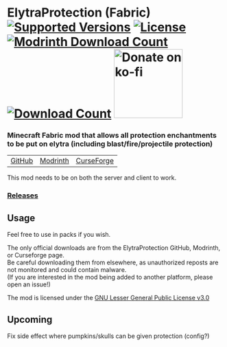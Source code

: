 <h1>ElytraProtection (Fabric)<br>
  <a href="https://www.curseforge.com/minecraft/mc-mods/elytraprotection-fabric"><img src="http://cf.way2muchnoise.eu/versions/%20For%20MC%20_elytraprotection-fabric_all(555-0C8E8E-fff-010101).svg" alt="Supported Versions"></a>
  <a href="https://github.com/PieKing1215/ElytraProtection-Fabric/blob/master/COPYING"><img src="https://img.shields.io/github/license/PieKing1215/ElytraProtection-Fabric?style=flat&color=0C8E8E" alt="License"></a>
  <a href="https://modrinth.com/mod/elytraprotection"><img src="https://modrinth-utils.vercel.app/api/badge/downloads?id=GTb0uTBm&logo=true" alt="Modrinth Download Count"></a>
  <a href="https://www.curseforge.com/minecraft/mc-mods/elytraprotection-fabric"><img src="http://cf.way2muchnoise.eu/full_448250_downloads(E04E14-555-fff-010101-1C1C1C).svg" alt="Download Count"></a>
  <a href="https://ko-fi.com/X8X34Y6MZ"><img src="https://ko-fi.com/img/githubbutton_sm.svg" alt="Donate on ko-fi" width="160px"></a>
</h1>

### Minecraft Fabric mod that allows all protection enchantments to be put on elytra (including blast/fire/projectile protection)

<table>
<tr>
  <td><a href="https://github.com/PieKing1215/ElytraProtection">GitHub</a></td>
  <td><a href="https://modrinth.com/mod/elytraprotection">Modrinth</a></td>
  <td><a href="https://www.curseforge.com/minecraft/mc-mods/elytraprotection-fabric">CurseForge</a></td>
</tr>
</table>

This mod needs to be on both the server and client to work.

### [Releases](https://github.com/PieKing1215/ElytraProtection-Fabric/releases)

## Usage

Feel free to use in packs if you wish.

The only official downloads are from the ElytraProtection GitHub, Modrinth, or Curseforge page.<br>
Be careful downloading them from elsewhere, as unauthorized reposts are not monitored and could contain malware.<br>
(If you are interested in the mod being added to another platform, please open an issue!)

The mod is licensed under the [GNU Lesser General Public License v3.0](COPYING)

## Upcoming
Fix side effect where pumpkins/skulls can be given protection (config?)
